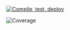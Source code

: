 
[![Compile, test, deploy](https://github.com/jessiexem/miniProject/actions/workflows/main.yaml/badge.svg)](https://github.com/jessiexem/miniProject/actions/workflows/main.yaml)


![Coverage](https://jgclass.sgp1.digitaloceanspaces.com/coverage/miniProject/jacoco.svg)
